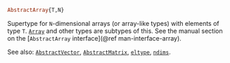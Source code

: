 ```julia
AbstractArray{T,N}
```

Supertype for `N`-dimensional arrays (or array-like types) with elements of type `T`. [`Array`](@ref) and other types are subtypes of this. See the manual section on the [`AbstractArray` interface](@ref man-interface-array).

See also: [`AbstractVector`](@ref), [`AbstractMatrix`](@ref), [`eltype`](@ref), [`ndims`](@ref).
